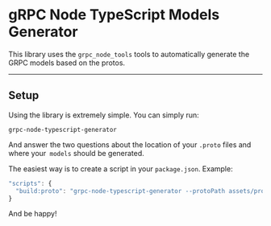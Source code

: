 # gRPC Node TypeScript Models Generator

This library uses the `grpc_node_tools` tools to automatically generate the GRPC models based on the protos.

----
## Setup

Using the library is extremely simple. You can simply run:

```text
grpc-node-typescript-generator
```

And answer the two questions about the location of your `.proto` files and where your` models` should be generated.

The easiest way is to create a script in your `package.json`. Example:

```javascript
"scripts": {
  "build:proto": "grpc-node-typescript-generator --protoPath assets/protos --modelsPath assets/models"
}
```

And be happy!
